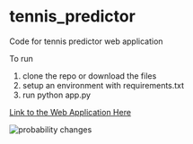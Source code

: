 
# tennis_predictor
Code for tennis predictor web application

To run
1. clone the repo or download the files
2. setup an environment with requirements.txt
3. run python app.py

[Link to the Web Application Here](https://tennispredictorrf.herokuapp.com/)



![probability changes](https://user-images.githubusercontent.com/50035210/135843538-aa61eb4e-ab6f-4059-8868-c7faab2cfea1.png)
